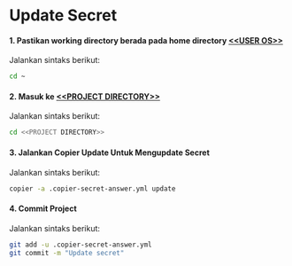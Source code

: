 # Update Secret

#### <a name="langkah1">1. Pastikan working directory berada pada home directory [\<\<USER OS\>\>](/placeholder.md#user-os)</a>

Jalankan sintaks berikut:

```bash
cd ~
````

#### <a name="langkah2">2. Masuk ke [\<\<PROJECT DIRECTORY\>\>](/placeholder.md#project-directory)</a>

Jalankan sintaks berikut:

```bash
cd <<PROJECT DIRECTORY>>
````

#### <a name="langkah3">3. Jalankan Copier Update Untuk Mengupdate Secret</a>

Jalankan sintaks berikut:


```bash
copier -a .copier-secret-answer.yml update
```

#### <a name="langkah4">4. Commit Project</a>

Jalankan sintaks berikut:

```bash
git add -u .copier-secret-answer.yml
git commit -m "Update secret"
```